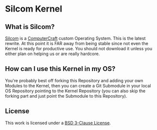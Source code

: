 # Silcom Kernel

## What is Silcom?

[Silcom][Silcom] is a [ComputerCraft][CC] custom Operating System. This is the latest rewrite. At this point it is FAR away from being stable since not even the Kernel is ready for productive use. You should not download it unless you either plan on helping us or are really hardcore.

## How can I use this Kernel in my OS?

You're probably best off forking this Repository and adding your own Modules to the Kernel, then you can create a Git Submodule in your local OS Repository pointing to the Kernel Repository (you can also skip the forking part and just point the Submodule to this Repository).

## License

This work is licensed under a [BSD 3-Clause License][License].
	

[CC]: http://www.computercraft.info/
[Silcom]: https://github.com/CodeLiners/Silcom
[License]: LICENSE.md

